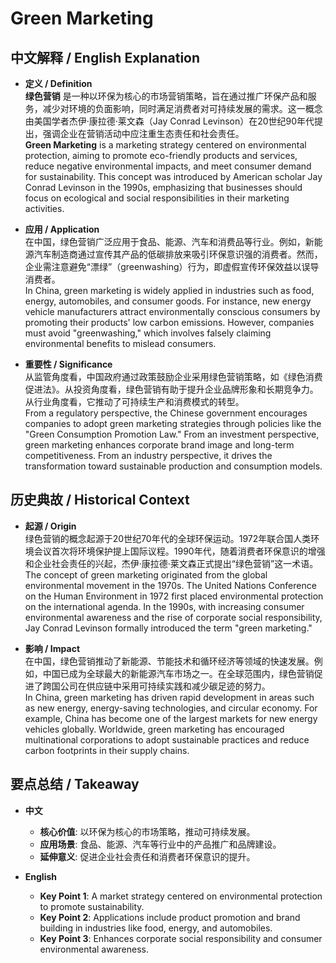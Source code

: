 # Green Marketing

## 中文解释 / English Explanation

* **定义 / Definition**  
  **绿色营销** 是一种以环保为核心的市场营销策略，旨在通过推广环保产品和服务，减少对环境的负面影响，同时满足消费者对可持续发展的需求。这一概念由美国学者杰伊·康拉德·莱文森（Jay Conrad Levinson）在20世纪90年代提出，强调企业在营销活动中应注重生态责任和社会责任。  
  **Green Marketing** is a marketing strategy centered on environmental protection, aiming to promote eco-friendly products and services, reduce negative environmental impacts, and meet consumer demand for sustainability. This concept was introduced by American scholar Jay Conrad Levinson in the 1990s, emphasizing that businesses should focus on ecological and social responsibilities in their marketing activities.

* **应用 / Application**  
  在中国，绿色营销广泛应用于食品、能源、汽车和消费品等行业。例如，新能源汽车制造商通过宣传其产品的低碳排放来吸引环保意识强的消费者。然而，企业需注意避免“漂绿”（greenwashing）行为，即虚假宣传环保效益以误导消费者。  
  In China, green marketing is widely applied in industries such as food, energy, automobiles, and consumer goods. For instance, new energy vehicle manufacturers attract environmentally conscious consumers by promoting their products' low carbon emissions. However, companies must avoid "greenwashing," which involves falsely claiming environmental benefits to mislead consumers.

* **重要性 / Significance**  
  从监管角度看，中国政府通过政策鼓励企业采用绿色营销策略，如《绿色消费促进法》。从投资角度看，绿色营销有助于提升企业品牌形象和长期竞争力。从行业角度看，它推动了可持续生产和消费模式的转型。  
  From a regulatory perspective, the Chinese government encourages companies to adopt green marketing strategies through policies like the "Green Consumption Promotion Law." From an investment perspective, green marketing enhances corporate brand image and long-term competitiveness. From an industry perspective, it drives the transformation toward sustainable production and consumption models.

## 历史典故 / Historical Context

* **起源 / Origin**  
  绿色营销的概念起源于20世纪70年代的全球环保运动。1972年联合国人类环境会议首次将环境保护提上国际议程。1990年代，随着消费者环保意识的增强和企业社会责任的兴起，杰伊·康拉德·莱文森正式提出“绿色营销”这一术语。  
  The concept of green marketing originated from the global environmental movement in the 1970s. The United Nations Conference on the Human Environment in 1972 first placed environmental protection on the international agenda. In the 1990s, with increasing consumer environmental awareness and the rise of corporate social responsibility, Jay Conrad Levinson formally introduced the term "green marketing."

* **影响 / Impact**  
  在中国，绿色营销推动了新能源、节能技术和循环经济等领域的快速发展。例如，中国已成为全球最大的新能源汽车市场之一。在全球范围内，绿色营销促进了跨国公司在供应链中采用可持续实践和减少碳足迹的努力。  
  In China, green marketing has driven rapid development in areas such as new energy, energy-saving technologies, and circular economy. For example, China has become one of the largest markets for new energy vehicles globally. Worldwide, green marketing has encouraged multinational corporations to adopt sustainable practices and reduce carbon footprints in their supply chains.

## 要点总结 / Takeaway

* **中文**  
  - **核心价值**: 以环保为核心的市场策略，推动可持续发展。  
  - **应用场景**: 食品、能源、汽车等行业中的产品推广和品牌建设。  
  - **延伸意义**: 促进企业社会责任和消费者环保意识的提升。

* **English**  
  - **Key Point 1**: A market strategy centered on environmental protection to promote sustainability.  
  - **Key Point 2**: Applications include product promotion and brand building in industries like food, energy, and automobiles.  
  - **Key Point 3**: Enhances corporate social responsibility and consumer environmental awareness.